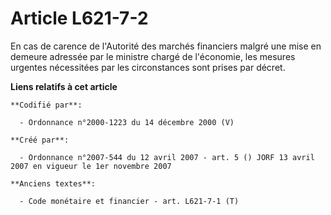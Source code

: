 # Article L621-7-2

En cas de carence de l'Autorité des marchés financiers malgré une mise en demeure adressée par le ministre chargé de
l'économie, les mesures urgentes nécessitées par les circonstances sont prises par décret.

**Liens relatifs à cet article**

	**Codifié par**:

	  - Ordonnance n°2000-1223 du 14 décembre 2000 (V)

	**Créé par**:

	  - Ordonnance n°2007-544 du 12 avril 2007 - art. 5 () JORF 13 avril 2007 en vigueur le 1er novembre 2007

	**Anciens textes**:

	  - Code monétaire et financier - art. L621-7-1 (T)
